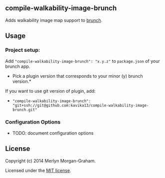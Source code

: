 ## compile-walkability-image-brunch
Adds walkability image map support to [brunch](http://brunch.io).

## Usage

### Project setup:

Add `"compile-walkability-image-brunch": "x.y.z"` to `package.json` of your brunch app.

* Pick a plugin version that corresponds to your minor (y) brunch version.*

If you want to use git version of plugin, add:

* `"compile-walkability-image-brunch": "git+ssh://git@github.com:kavika13/compile-walkability-image-brunch.git"`

### Configuration Options

* TODO: document configuration options

## License

Copyright (c) 2014 Merlyn Morgan-Graham.

Licensed under the [MIT license](https://github.com/kavika13/compile-walkability-image-brunch/blob/master/LICENSE-MIT).
